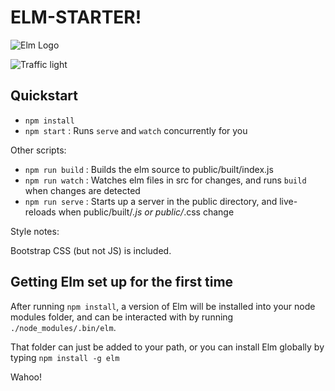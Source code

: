 # ELM-STARTER!

![Elm Logo](https://cloud.githubusercontent.com/assets/1227109/15035161/e3ec838a-123b-11e6-8d3a-ca0f4b0106c8.png)

![Traffic light](https://cloud.githubusercontent.com/assets/1227109/9126376/c2e91d9a-3c69-11e5-86fd-f8119155447c.png)


## Quickstart

 - `npm install`
 - `npm start` : Runs `serve` and `watch` concurrently for you


Other scripts:

 - `npm run build` : Builds the elm source to public/built/index.js
 - `npm run watch` : Watches elm files in src for changes, and runs `build` when changes are detected
 - `npm run serve` : Starts up a server in the public directory, and live-reloads when public/built/*.js or public/*.css change

Style notes:

  Bootstrap CSS (but not JS) is included.

## Getting Elm set up for the first time

After running `npm install`, a version of Elm will be installed into your
node modules folder, and can be interacted with by running `./node_modules/.bin/elm`.

That folder can just be added to your path, or you can install Elm globally
by typing `npm install -g elm`

Wahoo!
